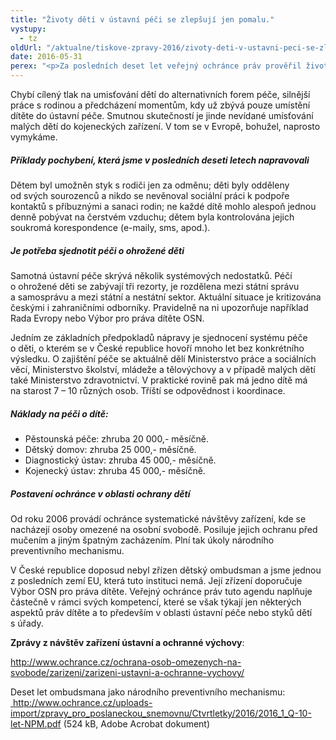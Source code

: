 ```yaml
---
title: "Životy dětí v ústavní péči se zlepšují jen pomalu."
vystupy:
  - tz
oldUrl: "/aktualne/tiskove-zpravy-2016/zivoty-deti-v-ustavni-peci-se-zlepsuji-jen-pomalu"
date: 2016-05-31
perex: "<p>Za posledních deset let veřejný ochránce práv prověřil životní podmínky 2178 dětí žijících v ústavech. Pochybení některých ústavů a zařízení jsme obvykle dokázali velmi rychle napravit. Pokud však problémy vyplývaly například z nedostatku personálu, bylo často mimo naše možnosti prosadit účinné řešení. Obecně platí, že systém péče o ohrožené děti u nás neodpovídá úrovni dalších evropských států. Základním problémem je vysoký počet dětí v ústavní péči. </p>"
---
```


<!-- imported from the old website -->

<p>Chybí cílený tlak na umisťování dětí do alternativních forem péče, silnější práce s rodinou a předcházení momentům, kdy už zbývá pouze umístění dítěte do ústavní péče. Smutnou skutečností je jinde nevídané umísťování malých dětí do kojeneckých zařízení. V tom se v Evropě, bohužel, naprosto vymykáme. </p> <h5>Příklady pochybení, která jsme v posledních deseti letech napravovali </h5><p>Dětem byl umožněn styk s rodiči jen za odměnu; děti byly odděleny od svých sourozenců a nikdo se nevěnoval sociální práci k podpoře kontaktů s příbuznými a sanaci rodin; ne každé dítě mohlo alespoň jednou denně pobývat na čerstvém vzduchu; dětem byla kontrolována jejich soukromá korespondence (e-maily, sms, apod.).</p> <h5>Je potřeba sjednotit péči o ohrožené děti</h5><p>Samotná ústavní péče skrývá několik systémových nedostatků. Péčí o ohrožené děti se zabývají tři rezorty, je rozdělena mezi státní správu a samosprávu a mezi státní a nestátní sektor. Aktuální situace je kritizována českými i zahraničními odborníky. Pravidelně na ni upozorňuje například Rada Evropy nebo Výbor pro práva dítěte OSN. </p> <p>Jedním ze základních předpokladů nápravy je sjednocení systému péče o děti, o kterém se v České republice hovoří mnoho let bez konkrétního výsledku. O zajištění péče se aktuálně dělí Ministerstvo práce a sociálních věcí, Ministerstvo školství, mládeže a tělovýchovy a v případě malých dětí také Ministerstvo zdravotnictví. V praktické rovině pak má jedno dítě má na starost 7 – 10 různých osob. Tříští se odpovědnost i koordinace.</p> <h5>Náklady na péči o dítě:</h5><ul><li>Pěstounská péče: zhruba 20 000,- měsíčně.</li><li>Dětský domov: zhruba 25 000,- měsíčně.</li><li>Diagnostický ústav: zhruba 45 000,- měsíčně.</li><li>Kojenecký ústav: zhruba 45 000,- měsíčně. </li></ul> <h5>Postavení ochránce v oblasti ochrany dětí </h5><p>Od roku 2006 provádí ochránce systematické návštěvy zařízení, kde se nacházejí osoby omezené na osobní svobodě. Posiluje jejich ochranu před mučením a jiným špatným zacházením. Plní tak úkoly národního preventivního mechanismu.</p> <p>V České republice doposud nebyl zřízen dětský ombudsman a jsme jednou z posledních zemí EU, která tuto instituci nemá. Její zřízení doporučuje Výbor OSN pro práva dítěte. Veřejný ochránce práv tuto agendu naplňuje částečně v rámci svých kompetencí, které se však týkají jen některých aspektů práv dítěte a to především v oblasti ústavní péče nebo styků dětí s úřady. </p> <p><b>Zprávy z návštěv zařízení ústavní a ochranné výchovy</b>:</p> <p><a href="https://www.ochrance.cz/ochrana-osob-omezenych-na-svobode/zarizeni/zarizeni-ustavni-a-ochranne-vychovy/">http://www.ochrance.cz/ochrana-osob-omezenych-na-svobode/zarizeni/zarizeni-ustavni-a-ochranne-vychovy/</a></p> <p>Deset let ombudsmana jako národního preventivního mechanismu: <a title="Otevření do nového okna" href="/uploads-import/zpravy_pro_poslaneckou_snemovnu/Ctvrtletky/2016/2016_1_Q-10-let-NPM.pdf" target="_blank"> http://www.ochrance.cz/uploads-import/zpravy_pro_poslaneckou_snemovnu/Ctvrtletky/2016/2016_1_Q-10-let-NPM.pdf</a> (524 kB, Adobe Acrobat dokument)</p>
